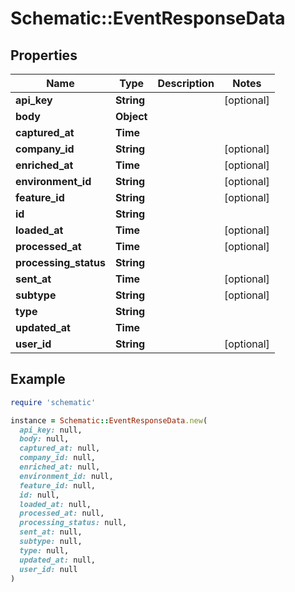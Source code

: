 # Schematic::EventResponseData

## Properties

| Name | Type | Description | Notes |
| ---- | ---- | ----------- | ----- |
| **api_key** | **String** |  | [optional] |
| **body** | **Object** |  |  |
| **captured_at** | **Time** |  |  |
| **company_id** | **String** |  | [optional] |
| **enriched_at** | **Time** |  | [optional] |
| **environment_id** | **String** |  | [optional] |
| **feature_id** | **String** |  | [optional] |
| **id** | **String** |  |  |
| **loaded_at** | **Time** |  | [optional] |
| **processed_at** | **Time** |  | [optional] |
| **processing_status** | **String** |  |  |
| **sent_at** | **Time** |  | [optional] |
| **subtype** | **String** |  | [optional] |
| **type** | **String** |  |  |
| **updated_at** | **Time** |  |  |
| **user_id** | **String** |  | [optional] |

## Example

```ruby
require 'schematic'

instance = Schematic::EventResponseData.new(
  api_key: null,
  body: null,
  captured_at: null,
  company_id: null,
  enriched_at: null,
  environment_id: null,
  feature_id: null,
  id: null,
  loaded_at: null,
  processed_at: null,
  processing_status: null,
  sent_at: null,
  subtype: null,
  type: null,
  updated_at: null,
  user_id: null
)
```

